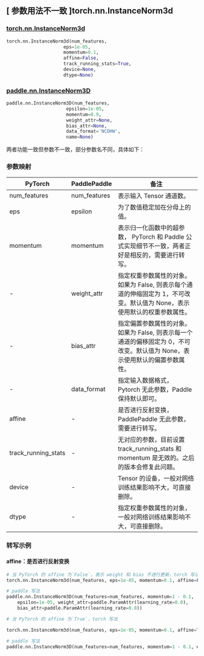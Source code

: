 ## [ 参数用法不一致 ]torch.nn.InstanceNorm3d
### [torch.nn.InstanceNorm3d](https://pytorch.org/docs/stable/generated/torch.nn.InstanceNorm3d.html?highlight=instancenorm3d#torch.nn.InstanceNorm3d)

```python
torch.nn.InstanceNorm3d(num_features,
                     eps=1e-05,
                     momentum=0.1,
                     affine=False,
                     track_running_stats=True,
                     device=None,
                     dtype=None)
```

### [paddle.nn.InstanceNorm3D](https://www.paddlepaddle.org.cn/documentation/docs/zh/api/paddle/nn/InstanceNorm3D_cn.html)

```python
paddle.nn.InstanceNorm3D(num_features,
                      epsilon=1e-05,
                      momentum=0.9,
                      weight_attr=None,
                      bias_attr=None,
                      data_format='NCDHW',
                      name=None)
```

两者功能一致但参数不一致，部分参数名不同，具体如下：
### 参数映射
| PyTorch       | PaddlePaddle | 备注                                                   |
| ------------- | ------------ | ------------------------------------------------------ |
| num_features           | num_features      | 表示输入 Tensor 通道数。                                     |
| eps           | epsilon      | 为了数值稳定加在分母上的值。                                     |
| momentum           | momentum      | 表示归一化函数中的超参数， PyTorch 和 Paddle 公式实现细节不一致，两者正好是相反的，需要进行转写。                                     |
| -             | weight_attr  | 指定权重参数属性的对象。如果为 False, 则表示每个通道的伸缩固定为 1，不可改变。默认值为 None，表示使用默认的权重参数属性。 |
| -             | bias_attr    | 指定偏置参数属性的对象。如果为 False, 则表示每一个通道的偏移固定为 0，不可改变。默认值为 None，表示使用默认的偏置参数属性。 |
| -             | data_format  | 指定输入数据格式， Pytorch 无此参数，Paddle 保持默认即可。 |
| affine        | -            | 是否进行反射变换， PaddlePaddle 无此参数，需要进行转写。         |
| track_running_stats | - | 无对应的参数，目前设置 track_running_stats 和 momentum 是无效的。之后的版本会修复此问题。|
| device | - | Tensor 的设备，一般对网络训练结果影响不大，可直接删除。         |
| dtype| - | 指定权重参数属性的对象，一般对网络训练结果影响不大，可直接删除。 |
### 转写示例
#### affine：是否进行反射变换
```python
# 当 PyTorch 的 affine 为`False`，表示 weight 和 bias 不进行更新，torch 写法
torch.nn.InstanceNorm3d(num_features, eps=1e-05, momentum=0.1, affine=False)

# paddle 写法
paddle.nn.InstanceNorm3D(num_features=num_features, momentum=1 - 0.1,
    epsilon=1e-05, weight_attr=paddle.ParamAttr(learning_rate=0.0),
    bias_attr=paddle.ParamAttr(learning_rate=0.0))

# 当 PyTorch 的 affine 为`True`，torch 写法

torch.nn.InstanceNorm3d(num_features, eps=1e-05, momentum=0.1, affine=True)

# paddle 写法
paddle.nn.InstanceNorm3D(num_features=num_features, momentum=1 - 0.1, epsilon=1e-05, weight_attr=None, bias_attr=None)
```
